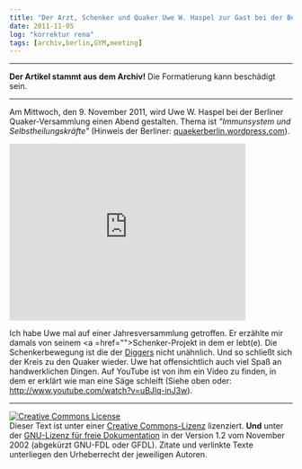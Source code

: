 ```yaml
---
title: "Der Arzt, Schenker und Quaker Uwe W. Haspel zur Gast bei der Berliner Versammlung."
date: 2011-11-05
log: "korrektur rena"
tags: [archiv,berlin,GYM,meeting]
---
```

<hr><b>Der Artikel stammt aus dem Archiv!</b> Die Formatierung kann beschädigt sein.<hr>

Am Mittwoch, den 9. November 2011, wird Uwe W. Haspel  bei der Berliner Quaker-Versammlung einen Abend gestalten. Thema ist <i>"Immunsystem und Selbstheilungskräfte"</i> (Hinweis der Berliner: <a href="http://quaekerberlin.wordpress.com/2011/11/03/gruppenabend-immunsystem-und-selbstheilungskrafte/">quaekerberlin.wordpress.com</a>). 


<iframe width="420" height="315" src="http://www.youtube.com/embed/uBJlq-inJ3w" frameborder="0" allowfullscreen></iframe>

Ich habe Uwe mal auf einer Jahresversammlung getroffen. Er erzählte mir damals von seinem <a =href="">Schenker-Projekt</a> in dem er lebt(e).  Die Schenkerbewegung ist die der <a href="http://de.wikipedia.org/wiki/Diggers">Diggers</a> nicht unähnlich. Und so schließt sich der Kreis zu den Quaker wieder.  Uwe hat offensichtlich auch viel Spaß an handwerklichen Dingen. Auf YouTube ist von ihm ein Video zu finden, in dem er erklärt wie man eine Säge schleift (Siehe oben oder: http://www.youtube.com/watch?v=uBJlq-inJ3w).</a>


<hr />
<a href="http://creativecommons.org/licenses/by-sa/3.0/de/" rel="license"><img src="http://i.creativecommons.org/l/by-sa/3.0/de/88x31.png" style="border-width: 0pt;" alt="Creative Commons License" /></a><br />
Dieser <span rel="dc:type" href="http://purl.org/dc/dcmitype/Text" xmlns:dc="http://purl.org/dc/elements/1.1/">Text</span> ist unter einer <a href="http://creativecommons.org/licenses/by-sa/3.0/de/" rel="license">Creative Commons-Lizenz</a> lizenziert. <b>Und</b> unter der <a href="http://de.wikipedia.org/wiki/GFDL">GNU-Lizenz f&uuml;r freie Dokumentation</a> in der Version 1.2 vom November 2002 (abgek&uuml;rzt GNU-FDL oder GFDL). Zitate und verlinkte Texte unterliegen den Urheberrecht der jeweiligen Autoren.
